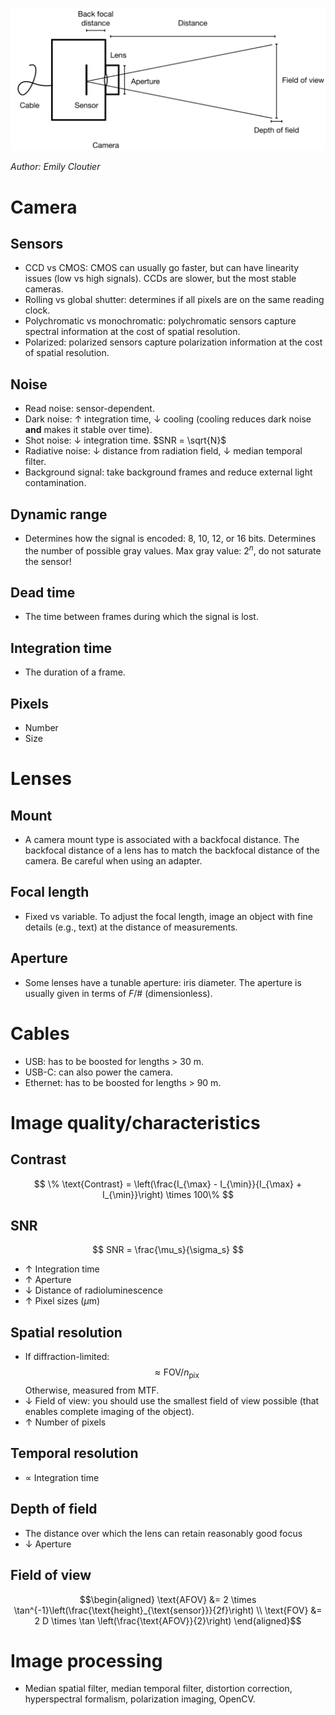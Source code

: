 ![](imgs/cameras_overview.png)

*Author: Emily Cloutier*

Camera
======

Sensors
-------

-   CCD vs CMOS: CMOS can usually go faster, but can have linearity
    issues (low vs high signals). CCDs are slower, but the most stable
    cameras.
-   Rolling vs global shutter: determines if all pixels are on the same
    reading clock.
-   Polychromatic vs monochromatic: polychromatic sensors capture
    spectral information at the cost of spatial resolution.
-   Polarized: polarized sensors capture polarization information at the
    cost of spatial resolution.

Noise 
-----

-   Read noise: sensor-dependent.
-   Dark noise: $\uparrow$ integration time, $\downarrow$ cooling
    (cooling reduces dark noise **and** makes it stable over time).
-   Shot noise: $\downarrow$ integration time. $SNR = \sqrt{N}$
-   Radiative noise: $\downarrow$ distance from radiation field,
    $\downarrow$ median temporal filter.
-   Background signal: take background frames and reduce external light
    contamination.

Dynamic range
-------------

-   Determines how the signal is encoded: 8, 10, 12, or 16 bits.
    Determines the number of possible gray values. Max gray value:
    $2^n$, do not saturate the sensor!

Dead time
---------

-   The time between frames during which the signal is lost.

Integration time 
----------------

-   The duration of a frame.

Pixels 
------

-   Number
-   Size

Lenses
======

Mount
-----

-   A camera mount type is associated with a backfocal distance. The
    backfocal distance of a lens has to match the backfocal distance of
    the camera. Be careful when using an adapter.

Focal length
------------

-   Fixed vs variable. To adjust the focal length, image an object with
    fine details (e.g., text) at the distance of measurements.

Aperture
--------

-   Some lenses have a tunable aperture: iris diameter. The aperture is
    usually given in terms of $F/\#$ (dimensionless).

Cables
======

-   USB: has to be boosted for lengths $>$ 30 m.
-   USB-C: can also power the camera.
-   Ethernet: has to be boosted for lengths $>$ 90 m.

Image quality/characteristics
=============================

Contrast
--------

$$
    \% \text{Contrast} = \left(\frac{I_{\max} - I_{\min}}{I_{\max} + I_{\min}}\right) \times 100\%
$$

SNR
---

$$
    SNR = \frac{\mu_s}{\sigma_s}
$$

-   $\uparrow$ Integration time
-   $\uparrow$ Aperture
-   $\downarrow$ Distance of radioluminescence
-   $\uparrow$ Pixel sizes ($\mu$m)

Spatial resolution
------------------

-   If diffraction-limited: $$\approx \text{FOV} / n_{\text{pix}}$$ Otherwise,
    measured from MTF.
-   $\downarrow$ Field of view: you should use the smallest field of
    view possible (that enables complete imaging of the object).
-   $\uparrow$ Number of pixels

Temporal resolution 
-------------------

- $\propto$ Integration time

Depth of field 
--------------

-   The distance over which the lens can retain reasonably good focus
-   $\downarrow$ Aperture

Field of view
-------------

$$\begin{aligned}
    \text{AFOV} &= 2 \times \tan^{-1}\left(\frac{\text{height}_{\text{sensor}}}{2f}\right) \\
    \text{FOV} &= 2 D \times \tan \left(\frac{\text{AFOV}}{2}\right)
\end{aligned}$$

Image processing
================

-   Median spatial filter, median temporal filter, distortion
    correction, hyperspectral formalism, polarization imaging, OpenCV.

